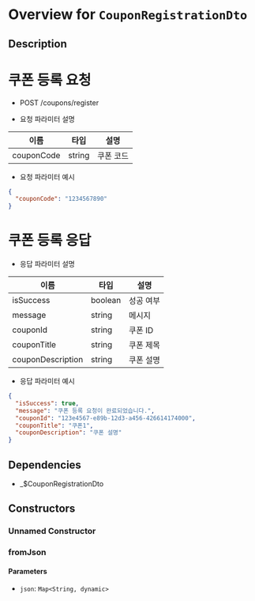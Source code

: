 # Overview for `CouponRegistrationDto`

## Description

# 쿠폰 등록 요청

 - POST /coupons/register

 - 요청 파라미터 설명

  |이름|타입|설명|
  |-|-|-|
  |couponCode|string|쿠폰 코드|

 - 요청 파라미터 예시

 ```json
 {
   "couponCode": "1234567890"
 }
 ```

 # 쿠폰 등록 응답

 - 응답 파라미터 설명

  |이름|타입|설명|
  |-|-|-|
  |isSuccess|boolean|성공 여부|
  |message|string|메시지|
  |couponId|string|쿠폰 ID|
  |couponTitle|string|쿠폰 제목|
  |couponDescription|string|쿠폰 설명|

 - 응답 파라미터 예시

 ```json
 {
   "isSuccess": true,
   "message": "쿠폰 등록 요청이 완료되었습니다.",
   "couponId": "123e4567-e89b-12d3-a456-426614174000",
   "couponTitle": "쿠폰1",
   "couponDescription": "쿠폰 설명"
 }
 ```

## Dependencies

- _$CouponRegistrationDto

## Constructors

### Unnamed Constructor


### fromJson


#### Parameters

- `json`: `Map<String, dynamic>`
